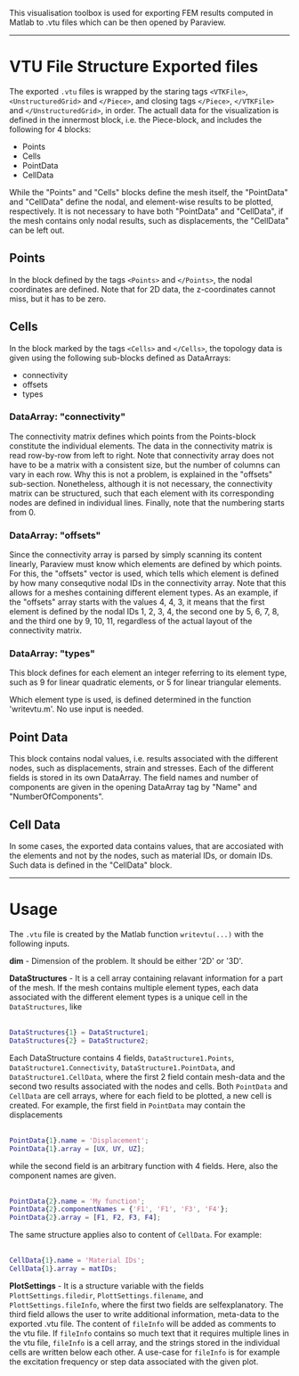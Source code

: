 This visualisation toolbox is used for exporting FEM results computed in Matlab to .vtu files which can be then opened by Paraview. 

---

# VTU File Structure Exported files #

The exported `.vtu` files is wrapped by the staring tags `<VTKFile>`, `<UnstructuredGrid>` and `</Piece>`, and closing tags `</Piece>`, `</VTKFile>` and `</UnstructuredGrid>`, in order.
The actuall data for the visualization is defined in the innermost block, i.e. the Piece-block, and includes the following for 4 blocks:

- Points
- Cells
- PointData
- CellData

While the "Points" and "Cells" blocks define the mesh itself, the "PointData" and "CellData" define the nodal, and element-wise results to be plotted, respectively. It is not necessary to have both "PointData" and "CellData", if the
mesh contains only nodal results, such as displacements, the "CellData" can be left out.

## **Points** ##
In the block defined by the tags `<Points>` and `</Points>`, the nodal coordinates are defined. Note that for 2D data, the z-coordinates cannot miss, but it has to be zero.

## **Cells** ##
In the block marked by the tags `<Cells>` and `</Cells>`, the topology data is given using the following sub-blocks defined as DataArrays:

 - connectivity
 - offsets
 - types

### **DataArray: "connectivity"** ###
The connectivity matrix defines which points from the Points-block constitute the individual elements. The data in the connectivity matrix is read row-by-row from left to right. Note that connectivity array does not have to be a 
matrix with a consistent size, but the number of columns can vary in each row. Why this is not a problem, is explained in the "offsets" sub-section. Nonetheless, although it is not necessary, the connectivity matrix can be structured,
such that each element with its corresponding nodes are defined in individual lines. Finally, note that the numbering starts from 0.

### **DataArray: "offsets"** ###
Since the connectivity array is parsed by simply scanning its content linearly, Paraview must know which elements are defined by which points. For this, the "offsets" vector is used, which tells which element is defined by how many 
consequtive nodal IDs in the connectivity array. Note that this allows for a meshes containing different element types. As an example, if the "offsets" array starts with the values 4, 4, 3, it means that the first element is defined 
by the nodal IDs 1, 2, 3, 4, the second one by 5, 6, 7, 8, and the third one by 9, 10, 11, regardless of the actual layout of the connectivity matrix.

### **DataArray: "types"** ###
This block defines for each element an integer referring to its element type, such as 9 for linear quadratic elements, or 5 for linear triangular elements. 

Which element type is used, is defined determined in the function 'writevtu.m'. No use input is needed.

## **Point Data** ##
This block contains nodal values, i.e. results associated with the different nodes, such as displacements, strain and stresses. Each of the different fields is stored in its own DataArray. The field names and number of components
are given in the opening DataArray tag by "Name" and "NumberOfComponents".  

## **Cell Data** ##
In some cases, the exported data contains values, that are accosiated with the elements and not by the nodes, such as material IDs, or domain IDs. Such data is defined in the "CellData" block.

--- 
# Usage #
The `.vtu` file is created by the Matlab function `writevtu(...)` with the following inputs.

**dim** - Dimension of the problem. It should be either '2D' or '3D'.

**DataStructures** - It is a cell array containing relavant information for a part of the mesh. If the mesh contains multiple element types, each data associated with the different element types is a unique cell in the `DataStructures`, like
<br/><br/>
```matlab
DataStructures{1} = DataStructure1;
DataStructures{2} = DataStructure2;
```

Each DataStructure contains 4 fields, `DataStructure1.Points`, `DataStructure1.Connectivity`, `DataStructure1.PointData`, and `DataStructure1.CellData`, where the first 2 field contain mesh-data and the second two results associated with the
nodes and cells. Both `PointData` and `CellData` are cell arrays, where for each field to be plotted, a new cell is created. For example, the first field in `PointData` may contain the displacements
<br/><br/>

```matlab
PointData{1}.name = 'Displacement';
PointData{1}.array = [UX, UY, UZ];
```

while the second field is an arbitrary function with 4 fields. Here, also the component names are given.
<br/><br/>

```matlab
PointData{2}.name = 'My function';
PointData{2}.componentNames = {'F1', 'F1', 'F3', 'F4'};
PointData{2}.array = [F1, F2, F3, F4];
```

The same structure applies also to content of `CellData`. For example:
<br/><br/>

```matlab
CellData{1}.name = 'Material IDs';
CellData{1}.array = matIDs;
```


**PlotSettings** - It is a structure variable with the fields `PlottSettings.filedir`, `PlottSettings.filename`, and `PlottSettings.fileInfo`, where the first two fields are selfexplanatory. The third field allows the user to write
additional information, meta-data to the exported .vtu file. The content of `fileInfo` will be added as comments to the vtu file. If `fileInfo` contains so much text that it requires multiple lines in the vtu file, `fileInfo` is a
cell array, and the strings stored in the individual cells are written below each other. A use-case for `fileInfo` is for example the excitation frequency or step data associated with the given plot.


